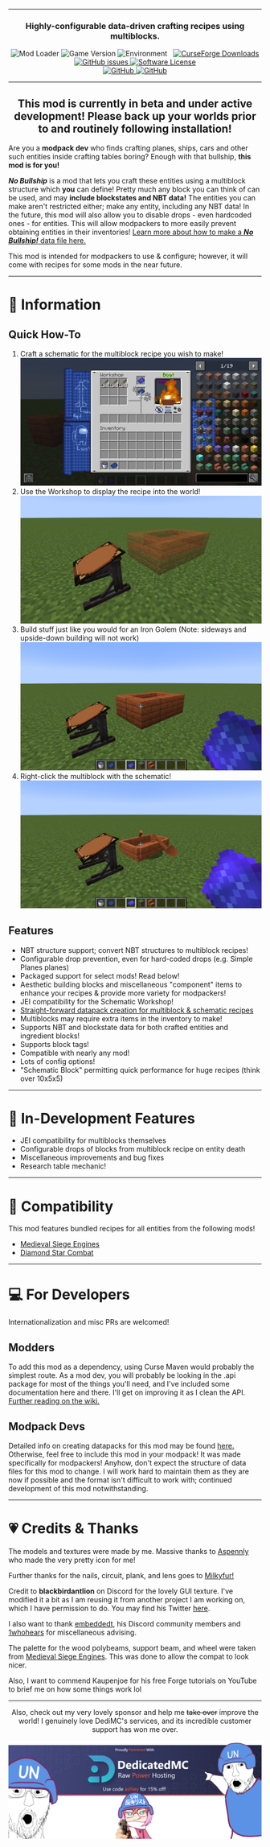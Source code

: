 <div style="text-align: center;">

___

### Highly-configurable data-driven crafting recipes using multiblocks.

<img alt="Mod Loader" src="https://img.shields.io/badge/mod_loader-forge-ffe8e9?style=for-the-badge&labelColor=ffced2">
<img alt="Game Version" src="https://img.shields.io/badge/game_version-1.19.2-ffe8e9?style=for-the-badge&labelColor=ffced2">
<img alt="Environment" src="https://img.shields.io/badge/environment-client | server-ffe8e9?style=for-the-badge&labelColor=ffced2">
&nbsp;
<a href="https://www.curseforge.com/minecraft/mc-mods/no-bullship" rel="nofollow">
    <img alt="CurseForge Downloads" src="https://img.shields.io/curseforge/dt/946299?style=for-the-badge&logo=curseforge&labelColor=ffceea&color=ffe8f5">
</a>
<a href="https://github.com/kawaiicakes/NoBullship/blob/main/LICENSE" rel="nofollow">
    <img alt="GitHub issues" src="https://img.shields.io/github/issues/kawaiicakes/NoBullship?style=for-the-badge&logo=github&labelColor=ffceea&color=ffe8f5&link=https%3A%2F%2Fgithub.com%2Fkawaiicakes%2FNoFortnite">
</a>
<a href="https://www.curseforge.com/minecraft/mc-mods/no-bullship" rel="nofollow">
    <img alt="Software License" src="https://img.shields.io/badge/license-MIT-ffe8f5?style=for-the-badge&labelColor=ffceea">
</a>
<br>
<a href="https://github.com/kawaiicakes" rel="nofollow">
    <img alt="GitHub" src="https://img.shields.io/badge/-github-fee8ff?style=for-the-badge&logo=github&labelColor=fcceff">
</a>
<a href="https://discord.gg/EKESYp3RWN" rel="nofollow">
    <img alt="GitHub" src="https://img.shields.io/badge/-discord-fee8ff?style=for-the-badge&logo=discord&labelColor=fcceff">
</a>

___

## This mod is currently in beta and under active development! Please back up your worlds prior to and routinely following installation!

</div>

Are you a **modpack dev** who finds crafting planes, ships, cars and other such entities inside crafting tables boring?
Enough with that bullship, **this mod is for you!**

**_No Bullship_** is a mod that lets you craft these entities using a multiblock structure which **you** can define! Pretty much any block you can think of can be used, and may **include blockstates and NBT data!**
The entities you can make aren't restricted either; make any entity, including any NBT data! In the future, this mod will also allow you to disable drops - even hardcoded ones - for entities.
This will allow modpackers to more easily prevent obtaining entities in their inventories! [Learn more about how to make a **_No Bullship!_** data file here.](https://github.com/kawaiicakes/NoBullship/wiki)

This mod is intended for modpackers to use & configure; however, it will come with recipes for some mods in the near future.

---

# 📖 Information

## Quick How-To
1. Craft a schematic for the multiblock recipe you wish to make! 
![Schematic for a boat](2023-12-07_21.02.38.png)
2. Use the Workshop to display the recipe into the world!
![Schematic preview in world](2023-12-07_21.03.35.png)
3. Build stuff just like you would for an Iron Golem (Note: sideways and upside-down building will not work)
![Built multiblock](2023-12-07_21.04.11.png)
4. Right-click the multiblock with the schematic! 
![Build!](2023-12-07_21.04.59.png)

## Features
- NBT structure support; convert NBT structures to multiblock recipes!
- Configurable drop prevention, even for hard-coded drops (e.g. Simple Planes planes)
- Packaged support for select mods! Read below!
- Aesthetic building blocks and miscellaneous "component" items to enhance your recipes & provide more variety for modpackers!
- JEI compatibility for the Schematic Workshop!
- [Straight-forward datapack creation for multiblock & schematic recipes](https://github.com/kawaiicakes/NoBullship/wiki)
- Multiblocks may require extra items in the inventory to make!
- Supports NBT and blockstate data for both crafted entities and ingredient blocks!
- Supports block tags!
- Compatible with nearly any mod!
- Lots of config options!
- "Schematic Block" permitting quick performance for huge recipes (think over 10x5x5)

___

# 📝 In-Development Features

- JEI compatibility for multiblocks themselves
- Configurable drops of blocks from multiblock recipe on entity death
- Miscellaneous improvements and bug fixes
- Research table mechanic!

---

# 🤝 Compatibility
This mod features bundled recipes for all entities from the following mods!
- [Medieval Siege Engines](https://www.curseforge.com/minecraft/mc-mods/medieval-siege-machines)
- [Diamond Star Combat](https://www.curseforge.com/minecraft/mc-mods/diamond-star-combat)

---

# 💻 For Developers

Internationalization and misc PRs are welcomed!

## Modders
To add this mod as a dependency, using Curse Maven would probably the simplest route.
As a mod dev, you will probably be looking in the .api package for most of the things you'll need, and I've included some
documentation here and there. I'll get on improving it as I clean the API. [Further reading on the wiki.](https://github.com/kawaiicakes/NoBullship/wiki)

## Modpack Devs
Detailed info on creating datapacks for this mod may be found [here.](https://github.com/kawaiicakes/NoBullship/wiki) Otherwise, feel free to include this mod in your modpack! It was made specifically for modpackers!
Anyhow, don't expect the structure of data files for this mod to change. I will work hard to maintain them as they are now if possible and the format isn't difficult to work with; continued development of this mod notwithstanding.


---

# 💗 Credits & Thanks

The models and textures were made by me. Massive thanks to [Aspennly](https://twitter.com/Aspennly_) who made the very pretty icon for me!

Further thanks for the nails, circuit, plank, and lens goes to [Milkyfur!](https://www.curseforge.com/members/milkyfur/projects)

Credit to **blackbirdantlion** on Discord for the lovely GUI texture. I've modified it a bit as I am reusing it from another project I am working on, which I have permission to do. You may find his Twitter [here](https://twitter.com/BlackbirdieAnt).

I also want to thank [embeddedt](https://github.com/embeddedt), his Discord community members and [1whohears](https://github.com/1whohears) for miscellaneous advising.

The palette for the wood polybeams, support beam, and wheel were taken from [Medieval Siege Engines](https://www.curseforge.com/minecraft/mc-mods/medieval-siege-machines). This was done to allow the compat to look nicer. 

Also, I want to commend Kaupenjoe for his free Forge tutorials on YouTube to brief me on how some things work lol

___

<div style="text-align: center;">Also, check out my very lovely sponsor and help me <s>take over</s> improve the world! I genuinely love DediMC's services, and its incredible customer support has won me over.</div>

[![Sponsor!](https://github.com/kawaiicakes/kawaiicakes.github.io/blob/main/dedimcashley.png?raw=true 'Sponsor!')](https://dedimc.promo/ashley)